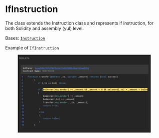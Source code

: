 # IfInstruction

The class extends the Instruction class and represents if instruction,  for both Solidity and assembly (yul) level.



Bases: [`Instruction`](../)

Example of `IfInstruction`

<figure><img src="../../../.gitbook/assets/image (214).png" alt=""><figcaption></figcaption></figure>
